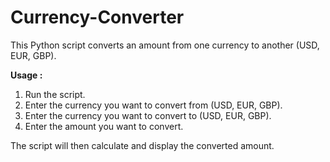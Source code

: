 # **Currency-Converter**

This Python script converts an amount from one currency to another (USD, EUR, GBP).

**Usage :**

1. Run the script.
2. Enter the currency you want to convert from (USD, EUR, GBP).
3. Enter the currency you want to convert to (USD, EUR, GBP).
4. Enter the amount you want to convert.

The script will then calculate and display the converted amount.


